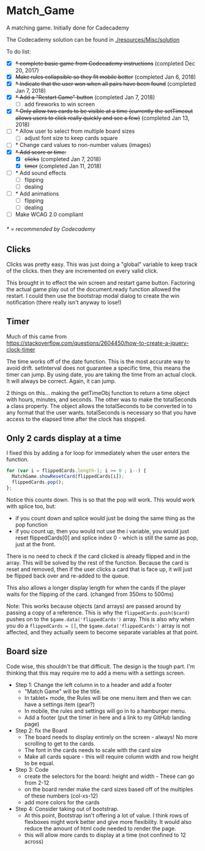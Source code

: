 # Match_Game
A matching game. Initially done for Cadecademy

The Codecademy solution can be found in [./resources/Misc/solution](https://chip-l.github.io/Match_Game/resources/Misc/solution/index)

To do list:
- [x] ~~* complete basic game from Codecademy instructions~~ (completed Dec 20, 2017)
- [x] ~~Make rules collapsible so they fit mobile better~~ (completed Jan 6, 2018)
- [x] ~~* Indicate that the user won when all pairs have been found~~ (completed Jan 7, 2018)
- [x] ~~* Add a "Restart Game" button~~ (completed Jan 7, 2018)
  - [ ] add fireworks to win screen
- [x] ~~* Only allow two cards to be visible at a time (currently the setTimeout allows users to click really quickly and see a few)~~ (completed Jan 13, 2018)
- [ ] \* Allow user to select from multiple board sizes
  - [ ] adjust font size to keep cards square
- [ ] \* Change card values to non-number values (images)
- [x] ~~* Add score or time:~~
  - [x] ~~clicks~~ (completed Jan 7, 2018)
  - [x] ~~timer~~ (completed Jan 11, 2018)
- [ ] \* Add sound effects
  - [ ] flipping
  - [ ] dealing
- [ ] \* Add animations
  - [ ] flipping
  - [ ] dealing
- [ ] Make WCAG 2.0 compliant
###### * = recommended by Codecademy

## Clicks
Clicks was pretty easy. This was just doing a "global" variable to keep track of the clicks. then they are incremented on every valid click.

This brought in to effect the win screen and restart game button. Factoring the actual game play out of the document.ready function allowed the restart. I could then use the bootstrap modal dialog to create the win notification (there really isn't anyway to lose!)

## Timer
Much of this came from https://stackoverflow.com/questions/2604450/how-to-create-a-jquery-clock-timer

The time works off of the date function. This is the most accurate way to avoid drift. setInterval does not guarantee a specific time, this means the timer can jump. By using date, you are taking the time from an actual clock. It will always be correct. Again, it can jump.

2 things on this... making the getTimeObj function to return a time object with hours, minutes, and seconds. The other was to make the totalSeconds a class property. The object allows the totalSeconds to be converted in to any format that the user wants. totalSeconds is necessary so that you have access to the elapsed time after the clock has stopped.

## Only 2 cards display at a time
I fixed this by adding a for loop for immediately when the user enters the function.
```javascript
for (var i = flippedCards.length-1; i >= 0 ; i--) {
  MatchGame.showResetCard(flippedCards[i]);
  flippedCards.pop();
};
```
Notice this counts down. This is so that the pop will work. This would work with splice too, but:
* if you count down and splice would just be doing the same thing as the pop function
* if you count up, then you would not use the i variable, you would just reset flippedCards[0] and splice index 0 - which is still the same as pop, just at the front.

There is no need to check if the card clicked is already flipped and in the array. This will be solved by the rest of the function. Because the card is reset and removed, then if the user clicks a card that is face up, it will just be flipped back over and re-added to the queue.

This also allows a longer display length for when the cards if the player waits for the flipping of the card. (changed from 350ms to 500ms)

Note: This works because objects (and arrays) are passed around by passing a copy of a reference. This is why the `flippedCards.push($card)` pushes on to the `$game.data('flippedCards')` array. This is also why when you do a `flippedCards = []`, the `$game.data('flippedCards')` array is not affected, and they actually seem to become separate variables at that point.

## Board size
Code wise, this shouldn't be that difficult. The design is the tough part. I'm thinking that this may require me to add a menu with a settings screen.
* Step 1: Change the left column in to a header and add a footer
  * "Match Game" will be the title.
  * In tablet+ mode, the Rules will be one menu item and then we can have a settings item (gear?)
  * In mobile, the rules and settings will go in to a hamburger menu.
  * Add a footer (put the timer in here and a link to my GitHub landing page)
* Step 2: fix the Board
  * The board needs to display entirely on the screen - always! No more scrolling to get to the cards.
  * The font in the cards needs to scale with the card size
  * Make all cards square - this will require column width and row height to be equal.
* Step 3: Code
  * create the selectors for the board: height and width - These can go from 2-12
  * on the board render make the card sizes based off of the multiples of these numbers (col-xs-12)
  * add more colors for the cards
* Step 4: Consider taking out of bootstrap.
  * At this point, Bootstrap isn't offering a lot of value. I think rows of flexboxes might work better and give more flexibility. It would also reduce the amount of html code needed to render the page.
  * this will allow more cards to display at a time (not confined to 12 across)
